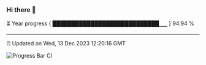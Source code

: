 ### Hi there 👋

⏳ Year progress { ████████████████████████████▁▁ } 94.94 %

---

⏰ Updated on Wed, 13 Dec 2023 12:20:16 GMT

![Progress Bar CI](https://github.com/liununu/liununu/workflows/Progress%20Bar%20CI/badge.svg)

